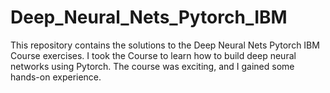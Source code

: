 # Deep_Neural_Nets_Pytorch_IBM
This repository contains the solutions to the Deep Neural Nets Pytorch IBM Course exercises. I took the Course to learn how to build deep neural networks using Pytorch. The course was exciting, and I gained some hands-on experience.
